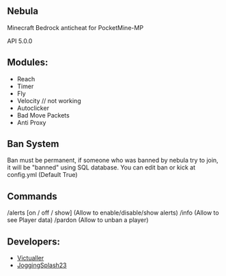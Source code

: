 ## **Nebula**
Minecraft Bedrock anticheat for PocketMine-MP 

API 5.0.0

## Modules:

- Reach
- Timer
- Fly
- Velocity // not working
- Autoclicker
- Bad Move Packets
- Anti Proxy

## Ban System
Ban must be permanent, if someone who was banned by nebula try to join, it will be "banned" using SQL database.
You can edit ban or kick at config.yml (Default True)

## Commands
/alerts [on / off / show] (Allow to enable/disable/show alerts)
/info (Allow to see Player data)
/pardon (Allow to unban a player)

## Developers:
- [Victualler](https://github.com/heyyvic)
- [JoggingSplash23](https://github.com/JoggingSplash23)